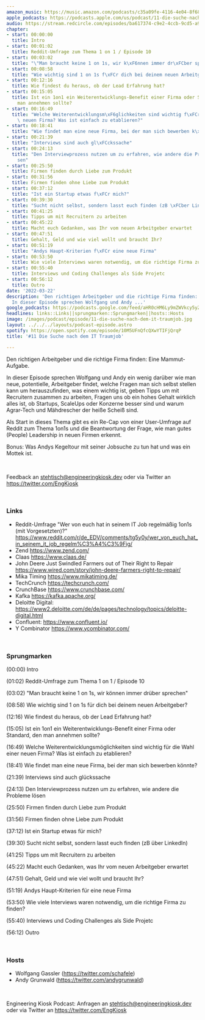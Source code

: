 ```yaml
---
amazon_music: https://music.amazon.com/podcasts/c35a09fe-4116-4e04-8f68-77d61b112e46/episodes/49daa46d-676a-41b2-80c4-224a6a10f42e/engineering-kiosk-11-die-suche-nach-dem-it-traumjob
apple_podcasts: https://podcasts.apple.com/us/podcast/11-die-suche-nach-dem-it-traumjob/id1603082924?i=1000554856777
audio: https://stream.redcircle.com/episodes/ba617374-c9e2-4ccb-9cd5-a90cda8b62a7/stream.mp3
chapter:
- start: 00:00:00
  title: Intro
- start: 00:01:02
  title: Reddit-Umfrage zum Thema 1 on 1 / Episode 10
- start: 00:03:02
  title: "\"Man braucht keine 1 on 1s, wir k\xF6nnen immer dr\xFCber sprechen\""
- start: 00:08:58
  title: "Wie wichtig sind 1 on 1s f\xFCr dich bei deinem neuen Arbeitgeber?"
- start: 00:12:16
  title: Wie findest du heraus, ob der Lead Erfahrung hat?
- start: 00:15:05
  title: Ist ein 1on1 ein Weiterentwicklungs-Benefit einer Firma oder Standard, den
    man annehmen sollte?
- start: 00:16:49
  title: "Welche Weiterentwicklungsm\xF6glichkeiten sind wichtig f\xFCr die Wahl einer\
    \ neuen Firma? Was ist einfach zu etablieren?"
- start: 00:18:41
  title: "Wie findet man eine neue Firma, bei der man sich bewerben k\xF6nnte?"
- start: 00:21:39
  title: "Interviews sind auch gl\xFCckssache"
- start: 00:24:13
  title: "Den Interviewprozess nutzen um zu erfahren, wie andere die Probleme l\xF6\
    sen"
- start: 00:25:50
  title: Firmen finden durch Liebe zum Produkt
- start: 00:31:56
  title: Firmen finden ohne Liebe zum Produkt
- start: 00:37:12
  title: "Ist ein Startup etwas f\xFCr mich?"
- start: 00:39:30
  title: "Sucht nicht selbst, sondern lasst euch finden (zB \xFCber LinkedIn)"
- start: 00:41:25
  title: Tipps um mit Recruitern zu arbeiten
- start: 00:45:22
  title: Macht euch Gedanken, was Ihr vom neuen Arbeitgeber erwartet
- start: 00:47:51
  title: Gehalt, Geld und wie viel wollt und braucht Ihr?
- start: 00:51:19
  title: "Andys Haupt-Kriterien f\xFCr eine neue Firma"
- start: 00:53:50
  title: Wie viele Interviews waren notwendig, um die richtige Firma zu finden?
- start: 00:55:40
  title: Interviews und Coding Challenges als Side Projetc
- start: 00:56:12
  title: Outro
date: '2022-03-22'
description: 'Den richtigen Arbeitgeber und die richtige Firma finden: Eine Mammut-Aufgabe.
  In dieser Episode sprechen Wolfgang und Andy ...'
google_podcasts: https://podcasts.google.com/feed/aHR0cHM6Ly9mZWVkcy5yZWRjaXJjbGUuY29tLzBlY2ZkZmQ3LWZkYTEtNGMzZC05NTE1LTQ3NjcyN2Y5ZGY1ZQ/episode/MmZjNzUwNTYtZDEwZC00OTdiLTk2MTMtNDQ3ODI3Zjk1Nzg2?sa=X&ved=0CAUQkfYCahcKEwi4xMSxj4L4AhUAAAAAHQAAAAAQNQ
headlines: links::Links||sprungmarken::Sprungmarken||hosts::Hosts
image: /images/podcast/episode/11-die-suche-nach-dem-it-traumjob.jpg
layout: ../../../layouts/podcast-episode.astro
spotify: https://open.spotify.com/episode/10M5UFnQfcQXwYTIFjQrqP
title: '#11 Die Suche nach dem IT Traumjob'

---
```

<p>Den richtigen Arbeitgeber und die richtige Firma finden: Eine Mammut-Aufgabe.</p><p>In dieser Episode sprechen Wolfgang und Andy ein wenig darüber wie man neue, potentielle, Arbeitgeber findet, welche Fragen man sich selbst stellen kann um herauszufinden, was einem wichtig ist, geben Tipps um mit Recruitern zusammen zu arbeiten, Fragen uns ob ein hohes Gehalt wirklich alles ist, ob Startups, ScaleUps oder Konzerne besser sind und warum Agrar-Tech und Mähdrescher der heiße Scheiß sind.</p><p>Als Start in dieses Thema gibt es ein Re-Cap von einer User-Umfrage auf Reddit zum Thema 1on1s und die Beantwortung der Frage, wie man gutes (People) Leadership in neuen Firmen erkennt.</p><p>Bonus: Was Andys Kegeltour mit seiner Jobsuche zu tun hat und was ein Mottek ist.</p><p><br></p><p>Feedback an <a href="mailto:stehtisch@engineeringkiosk.dev" rel="nofollow">stehtisch@engineeringkiosk.dev</a> oder via Twitter an <a href="https://twitter.com/EngKiosk" rel="nofollow">https://twitter.com/EngKiosk</a></p><p><br></p><h3 id="links">Links</h3><ul><li>Reddit-Umfrage &#34;Wer von euch hat in seinem IT Job regelmäßig 1on1s (mit Vorgesetzten)?&#34; <a href="https://www.reddit.com/r/de_EDV/comments/tg5y0y/wer_von_euch_hat_in_seinem_it_job_regelm%C3%A4%C3%9Fig/" rel="nofollow">https://www.reddit.com/r/de_EDV/comments/tg5y0y/wer_von_euch_hat_in_seinem_it_job_regelm%C3%A4%C3%9Fig/</a></li><li>Zend <a href="https://www.zend.com/" rel="nofollow">https://www.zend.com/</a></li><li>Claas <a href="https://www.claas.de/" rel="nofollow">https://www.claas.de/</a></li><li>John Deere Just Swindled Farmers out of Their Right to Repair <a href="https://www.wired.com/story/john-deere-farmers-right-to-repair/" rel="nofollow">https://www.wired.com/story/john-deere-farmers-right-to-repair/</a></li><li>Mika Timing <a href="https://www.mikatiming.de/" rel="nofollow">https://www.mikatiming.de/</a></li><li>TechCrunch <a href="https://techcrunch.com/" rel="nofollow">https://techcrunch.com/</a></li><li>CrunchBase <a href="https://www.crunchbase.com/" rel="nofollow">https://www.crunchbase.com/</a></li><li>Kafka <a href="https://kafka.apache.org/" rel="nofollow">https://kafka.apache.org/</a></li><li>Deloitte Digital: <a href="https://www2.deloitte.com/de/de/pages/technology/topics/deloitte-digital.html" rel="nofollow">https://www2.deloitte.com/de/de/pages/technology/topics/deloitte-digital.html</a></li><li>Confluent: <a href="https://www.confluent.io/" rel="nofollow">https://www.confluent.io/</a></li><li>Y Combinator <a href="https://www.ycombinator.com/" rel="nofollow">https://www.ycombinator.com/</a></li></ul><p><br></p><h3 id="sprungmarken">Sprungmarken</h3><p>(00:00) Intro</p><p>(01:02) Reddit-Umfrage zum Thema 1 on 1 / Episode 10</p><p>(03:02) &#34;Man braucht keine 1 on 1s, wir können immer drüber sprechen&#34;</p><p>(08:58) Wie wichtig sind 1 on 1s für dich bei deinem neuen Arbeitgeber?</p><p>(12:16) Wie findest du heraus, ob der Lead Erfahrung hat?</p><p>(15:05) Ist ein 1on1 ein Weiterentwicklungs-Benefit einer Firma oder Standard, den man annehmen sollte?</p><p>(16:49) Welche Weiterentwicklungsmöglichkeiten sind wichtig für die Wahl einer neuen Firma? Was ist einfach zu etablieren?</p><p>(18:41) Wie findet man eine neue Firma, bei der man sich bewerben könnte?</p><p>(21:39) Interviews sind auch glückssache</p><p>(24:13) Den Interviewprozess nutzen um zu erfahren, wie andere die Probleme lösen</p><p>(25:50) Firmen finden durch Liebe zum Produkt</p><p>(31:56) Firmen finden ohne Liebe zum Produkt</p><p>(37:12) Ist ein Startup etwas für mich?</p><p>(39:30) Sucht nicht selbst, sondern lasst euch finden (zB über LinkedIn)</p><p>(41:25) Tipps um mit Recruitern zu arbeiten</p><p>(45:22) Macht euch Gedanken, was Ihr vom neuen Arbeitgeber erwartet</p><p>(47:51) Gehalt, Geld und wie viel wollt und braucht Ihr?</p><p>(51:19) Andys Haupt-Kriterien für eine neue Firma</p><p>(53:50) Wie viele Interviews waren notwendig, um die richtige Firma zu finden?</p><p>(55:40) Interviews und Coding Challenges als Side Projetc</p><p>(56:12) Outro</p><p><br></p><h3 id="hosts">Hosts</h3><ul><li>Wolfgang Gassler (<a href="https://twitter.com/schafele" rel="nofollow">https://twitter.com/schafele</a>)</li><li>Andy Grunwald (<a href="https://twitter.com/andygrunwald" rel="nofollow">https://twitter.com/andygrunwald</a>)</li></ul><p><br></p><p>Engineering Kiosk Podcast: Anfragen an <a href="mailto:stehtisch@engineeringkiosk.dev" rel="nofollow">stehtisch@engineeringkiosk.dev</a> oder via Twitter an <a href="https://twitter.com/EngKiosk" rel="nofollow">https://twitter.com/EngKiosk</a></p>
